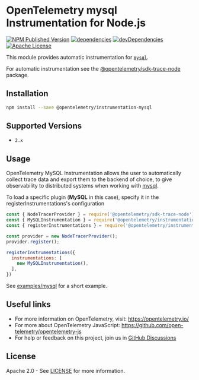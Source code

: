 # OpenTelemetry mysql Instrumentation for Node.js

[![NPM Published Version][npm-img]][npm-url]
[![dependencies][dependencies-image]][dependencies-url]
[![devDependencies][devDependencies-image]][devDependencies-url]
[![Apache License][license-image]][license-image]

This module provides automatic instrumentation for [`mysql`](https://www.npmjs.com/package/mysql).

For automatic instrumentation see the
[@opentelemetry/sdk-trace-node](https://github.com/open-telemetry/opentelemetry-js/tree/main/packages/opentelemetry-node) package.

## Installation

```bash
npm install --save @opentelemetry/instrumentation-mysql
```

## Supported Versions

- `2.x`

## Usage

OpenTelemetry MySQL Instrumentation allows the user to automatically collect trace data and export them to the backend of choice, to give observability to distributed systems when working with [mysql](https://www.npmjs.com/package/mysql).

To load a specific plugin (**MySQL** in this case), specify it in the registerInstrumentations's configuration

```js
const { NodeTracerProvider } = require('@opentelemetry/sdk-trace-node');
const { MySQLInstrumentation } = require('@opentelemetry/instrumentation-mysql');
const { registerInstrumentations } = require('@opentelemetry/instrumentation');

const provider = new NodeTracerProvider();
provider.register();

registerInstrumentations({
  instrumentations: [
    new MySQLInstrumentation(),
  ],
})
```

See [examples/mysql](https://github.com/open-telemetry/opentelemetry-js-contrib/tree/main/examples/mysql) for a short example.

## Useful links

- For more information on OpenTelemetry, visit: <https://opentelemetry.io/>
- For more about OpenTelemetry JavaScript: <https://github.com/open-telemetry/opentelemetry-js>
- For help or feedback on this project, join us in [GitHub Discussions][discussions-url]

## License

Apache 2.0 - See [LICENSE][license-url] for more information.

[discussions-url]: https://github.com/open-telemetry/opentelemetry-js/discussions
[license-url]: https://github.com/open-telemetry/opentelemetry-js-contrib/blob/main/LICENSE
[license-image]: https://img.shields.io/badge/license-Apache_2.0-green.svg?style=flat
[dependencies-image]: https://status.david-dm.org/gh/open-telemetry/opentelemetry-js-contrib.svg?path=plugins%2Fnode%2Fopentelemetry-instrumentation-mysql
[dependencies-url]: https://david-dm.org/open-telemetry/opentelemetry-js-contrib?path=plugins%2Fnode%2Fopentelemetry-instrumentation-mysql
[devDependencies-image]: https://status.david-dm.org/gh/open-telemetry/opentelemetry-js-contrib.svg?path=plugins%2Fnode%2Fopentelemetry-instrumentation-mysql&type=dev
[devDependencies-url]: https://david-dm.org/open-telemetry/opentelemetry-js-contrib?path=plugins%2Fnode%2Fopentelemetry-instrumentation-mysql&type=dev
[npm-url]: https://www.npmjs.com/package/@opentelemetry/instrumentation-mysql
[npm-img]: https://badge.fury.io/js/%40opentelemetry%2Finstrumentation-mysql.svg
